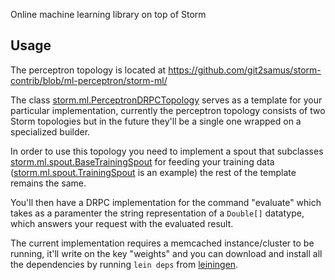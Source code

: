 Online machine learning library on top of Storm

## Usage 

The perceptron topology is located at https://github.com/git2samus/storm-contrib/blob/ml-perceptron/storm-ml/

The class [storm.ml.PerceptronDRPCTopology](https://github.com/git2samus/storm-contrib/blob/ml-perceptron/storm-ml/src/jvm/storm/ml/PerceptronDRPCTopology.java) serves as a template for your particular implementation, currently the perceptron topology consists of two Storm topologies but in the future they'll be a single one wrapped on a specialized builder.

In order to use this topology you need to implement a spout that subclasses [storm.ml.spout.BaseTrainingSpout](https://github.com/git2samus/storm-contrib/blob/ml-perceptron/storm-ml/src/jvm/storm/ml/spout/BaseTrainingSpout.java) for feeding your training data ([storm.ml.spout.TrainingSpout](https://github.com/git2samus/storm-contrib/blob/ml-perceptron/storm-ml/src/jvm/storm/ml/spout/TrainingSpout.java) is an example) the rest of the template remains the same.

You'll then have a DRPC implementation for the command "evaluate" which takes as a paramenter the string representation of a `Double[]` datatype, which answers your request with the evaluated result.

The current implementation requires a memcached instance/cluster to be running, it'll write on the key "weights" and you can download and install all the dependencies by running `lein deps` from [leiningen](https://github.com/technomancy/leiningen).